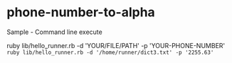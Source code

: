# phone-number-to-alpha

Sample - Command line execute

ruby lib/hello_runner.rb -d 'YOUR/FILE/PATH' -p 'YOUR-PHONE-NUMBER'
`ruby lib/hello_runner.rb -d '/home/runner/dict3.txt' -p '2255.63'`
